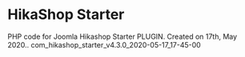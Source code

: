 # HikaShop Starter
 PHP code for Joomla Hikashop Starter PLUGIN. Created on 17th, May 2020..  com_hikashop_starter_v4.3.0_2020-05-17_17-45-00
